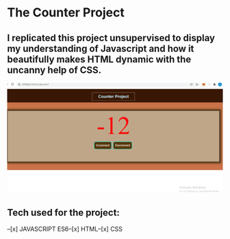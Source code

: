# The Counter Project

## I replicated this project unsupervised to display my understanding of Javascript and how it beautifully makes HTML dynamic with the uncanny help of CSS.

![img](countphoto.png)

## Tech used for the project:

–[x] JAVASCRIPT ES6–[x] HTML–[x] CSS
